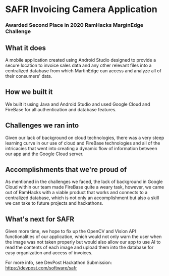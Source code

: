 # SAFR Invoicing Camera Application 
### Awarded Second Place in 2020 RamHacks MarginEdge Challenge

## What it does
A mobile application created using Android Studio designed to provide a secure location to invoice sales data and any other relevant files into a centralized database from which MartinEdge can access and analyze all of their consumers' data. 

## How we built it
We built it using Java and Android Studio and used Google Cloud and FireBase for all authentication and database features. 

## Challenges we ran into
Given our lack of background on cloud technologies, there was a very steep learning curve in our use of cloud and FireBase technologies and all of the intricacies that went into creating a dynamic flow of information between our app and the Google Cloud server. 

## Accomplishments that we're proud of
As mentioned in the challenges we faced, the lack of background in Google Cloud within our team made FireBase quite a weary task, however, we came out of RamHacks with a viable product that works and connects to a centralized database, which is not only an accomplishment but also a skill we can take to future projects and hackathons. 

## What's next for SAFR
Given more time, we hope to fix up the OpenCV and Vision API functionalities of our application, which would not only warn the user when the image was not taken properly but would also allow our app to use AI to read the contents of each image and upload them into the database for easy organization and access of invoices. 

For more info, see DevPost Hackathon Submission: https://devpost.com/software/safr
